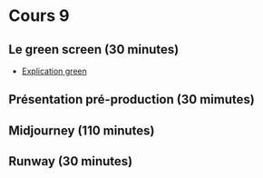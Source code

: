 # Cours 9


## Le green screen (30 minutes)
* [Explication green](https://cmontmorency365-my.sharepoint.com/:p:/g/personal/flpilote_cmontmorency_qc_ca/Ef03A9FT-YdOiXknjJVdRkQBlzZ3r3HL9orQbhAi1inuQg?e=Mdbw1f
) 

## Présentation pré-production (30 mimutes)
## Midjourney (110 minutes)
## Runway (30 minutes)



